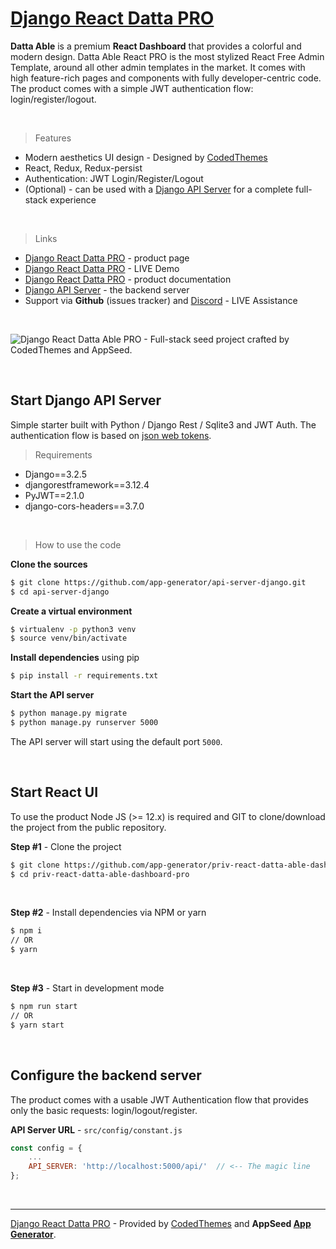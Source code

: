 # [Django React Datta PRO](https://appseed.us/product/django-react-datta-able-pro)

**Datta Able** is a premium **React Dashboard** that provides a colorful and modern design. Datta Able React PRO is the most stylized React Free Admin Template, around all other admin templates in the market. It comes with high feature-rich pages and components with fully developer-centric code. The product comes with a simple JWT authentication flow: login/register/logout.

<br />

> Features

- Modern aesthetics UI design - Designed by [CodedThemes](https://codedthemes.com/)
- React, Redux, Redux-persist
- Authentication: JWT Login/Register/Logout
- (Optional) - can be used with a [Django API Server](https://github.com/app-generator/api-server-django) for a complete full-stack experience 

<br />

> Links

- [Django React Datta PRO](https://appseed.us/product/django-react-datta-able-pro) - product page
- [Django React Datta PRO](https://django-react-datta-able-pro.appseed-srv1.com) - LIVE Demo
- [Django React Datta PRO](https://docs.appseed.us/products/react/django-datta-able-pro) - product documentation
- [Django API Server](https://github.com/app-generator/api-server-server) - the backend server 
- Support via **Github** (issues tracker) and [Discord](https://appseed.us/support) - LIVE Assistance 

<br >

![Django React Datta Able PRO - Full-stack seed project crafted by CodedThemes and AppSeed.](https://user-images.githubusercontent.com/51070104/127490429-45d8eaa4-2b78-4394-99d1-4f63307752f1.png)

<br />

## Start Django API Server

Simple starter built with Python / Django Rest / Sqlite3 and JWT Auth. The authentication flow is based on [json web tokens](https://jwt.io).

> Requirements

- Django==3.2.5
- djangorestframework==3.12.4
- PyJWT==2.1.0
- django-cors-headers==3.7.0 

<br />

> How to use the code

**Clone the sources**

```bash
$ git clone https://github.com/app-generator/api-server-django.git
$ cd api-server-django
```

**Create a virtual environment**

```bash
$ virtualenv -p python3 venv
$ source venv/bin/activate
```

**Install dependencies** using pip

```bash
$ pip install -r requirements.txt
```

**Start the API server** 

```bash
$ python manage.py migrate
$ python manage.py runserver 5000
```

The API server will start using the default port `5000`. 

<br />

## Start React UI 

To use the product Node JS (>= 12.x) is required and GIT to clone/download the project from the public repository.

**Step #1** - Clone the project

```bash
$ git clone https://github.com/app-generator/priv-react-datta-able-dashboard-pro.git
$ cd priv-react-datta-able-dashboard-pro
```

<br >

**Step #2** - Install dependencies via NPM or yarn

```bash
$ npm i
// OR
$ yarn
```

<br />

**Step #3** - Start in development mode

```bash
$ npm run start 
// OR
$ yarn start
```

<br />

## Configure the backend server

The product comes with a usable JWT Authentication flow that provides only the basic requests: login/logout/register. 

**API Server URL** - `src/config/constant.js` 

```javascript
const config = {
    ...
    API_SERVER: 'http://localhost:5000/api/'  // <-- The magic line
};
```

<br />

---
[Django React Datta PRO](https://appseed.us/product/django-react-datta-able-pro) - Provided by [CodedThemes](https://codedthemes.com/) and **AppSeed [App Generator](https://appseed.us/app-generator)**.
